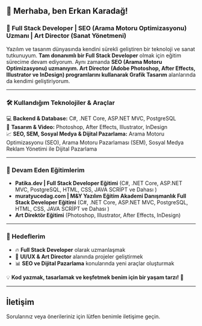 ## 👋 Merhaba, ben Erkan Karadağ! 

### 🚀 Full Stack Developer | SEO (Arama Motoru Optimizasyonu) Uzmanı | Art Director (Sanat Yönetmeni)  
Yazılım ve tasarım dünyasında kendini sürekli geliştiren bir teknoloji ve sanat tutkunuyum. **Tam donanımlı bir Full Stack Developer** olmak için eğitim sürecime devam ediyorum. Aynı zamanda **SEO (Arama Motoru Optimizasyonu) uzmanıyım. Art Director (Adobe Photoshop, After Effects, Illustrator ve InDesign) programlarını kullanarak Grafik Tasarım** alanlarında da kendimi geliştiriyorum. 

---

### 🛠️ Kullandığım Teknolojiler & Araçlar  
💻 **Backend & Database:** C#, .NET Core, ASP.NET MVC, PostgreSQL  
🎨 **Tasarım & Video:** Photoshop, After Effects, Illustrator, InDesign  
📈 **SEO, SEM, Sosyal Medya & Dijital Pazarlama:** Arama Motoru Optimizasyonu (SEO), Arama Motoru Pazarlaması (SEM), Sosyal Medya Reklam Yönetimi ile Dijital Pazarlama  

---

### 📌 Devam Eden Eğitimlerim  
- **Patika.dev | Full Stack Developer Eğitimi** (C#, .NET Core, ASP.NET MVC, PostgreSQL, HTML, CSS, JAVA SCRİPT ve Dahası )
- **muratyucedag.com | M&Y Yazılım Eğitim Akademi Danışmanlık Full Stack Developer Eğitimi** (C#, .NET Core, ASP.NET MVC, PostgreSQL, HTML, CSS, JAVA SCRİPT ve Dahası )  
- **Art Direktör Eğitimi** (Photoshop, Illustrator, After Effects, InDesign)  

---

### 🎯 Hedeflerim  
- 🔥 **Full Stack Developer** olarak uzmanlaşmak  
- 🎨 **UI/UX & Art Director** alanında projeler geliştirmek  
- 📊 **SEO ve Dijital Pazarlama** konularında yeni araçlar oluşturmak  

💡 **Kod yazmak, tasarlamak ve keşfetmek benim için bir yaşam tarzı!** 🚀

---

## İletişim

Sorularınız veya önerileriniz için lütfen benimle iletişime geçin.
